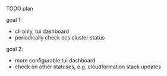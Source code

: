 TODO plan

goal 1:
- cli only, tui dashboard
- periodically check ecs cluster status

goal 2:
- more configurable tui dashboard
- check on other statuses, e.g. cloudformation stack updates